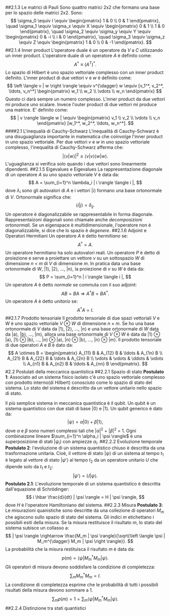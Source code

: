##2.1.3 Le matrici di Pauli
Sono quattro matrici 2x2 che formano una base per lo spazio delle matrici 2x2. Sono:
$$
\sigma_0 \equiv I \equiv \begin{pmatrix} 1 & 0 \\ 0 & 1 \end{pmatrix}, \quad \sigma_1 \equiv \sigma_x \equiv X \equiv \begin{pmatrix} 0 & 1 \\ 1 & 0 \end{pmatrix}, \quad \sigma_2 \equiv \sigma_y \equiv Y \equiv \begin{pmatrix} 0 & -i \\ i & 0 \end{pmatrix}, \quad \sigma_3 \equiv \sigma_z \equiv Z \equiv \begin{pmatrix} 1 & 0 \\ 0 & -1 \end{pmatrix}.
$$
##2.1.4 Inner product
L'operatore duale è un operatore da *V* a *C* utilizzando un inner product. L'operatore duale di un operatore *A* è definito come:
$$
A^{\dagger} \equiv \left( A^T \right)^*.
$$
Lo spazio di Hilbert è uno spazio vettoriale complesso con un inner product definito. L'inner product di due vettori *v* e *w* è definito come:
$$
\left \langle v | w \right \rangle \equiv v^{\dagger} w \equiv [v_1^*, v_2^*, \ldots, v_n^*] \begin{pmatrix} w_1 \\ w_2 \\ \vdots \\ w_n \end{pmatrix}
$$
Questo ci darà sempre un numero complesso.
L'inner product da due vettori mi produce uno scalare.
Invece l'outer product di due vettori mi produce una matrice. E' definito come:
$$
| v \rangle \langle w | \equiv \begin{pmatrix} v_1 \\ v_2 \\ \vdots \\ v_n \end{pmatrix} [w_1^*, w_2^*, \ldots, w_n^*].
$$
####2.1 L'inequalià di Cauchy-Schwarz
L'inequalità di Cauchy-Schwarz è una disuguaglianza importante in matematica che coinvolge l'inner product in uno spazio vettoriale. Per due vettori *v* e *w* in uno spazio vettoriale complesso, l'inequalità di Cauchy-Schwarz afferma che:
$$
\left | \left \langle v | w \right \rangle \right |^2 \leq \left \langle v | v \right \rangle \left \langle w | w \right \rangle.
$$
L'uguaglianza si verifica solo quando i due vettori sono linearmente dipendenti.
##2.1.5 Eigevalues e Eigevalues
La rappresentazione diagonale di un operatore *A* su uno spazio vettoriale *V* è data da:
$$
A = \sum_{i=1}^n \lambda_i | i \rangle \langle i |,
$$
dove *λ*<sub>*i*</sub> sono gli autovalori di *A* e  i vettori |*i*⟩ formano una base ortonormale di *V*.
Ortonormale significa che:
$$
\left \langle i | j \right \rangle = \delta_{ij}.
$$
Un operatore è diagonalizzabile se rappresentabile in forma diagonale.
Rappresentaizoni diagonali sono chiamate anche *decomposizioni ortonormali*.
Se un eigenspace è multidimensionale, l'operatore non è diagonalizzabile, si dice che lo spazio è *degenere*.
##2.1.6 Adjoint e Operatori Hermitiani
Un operatore *A* è detto *hermitiano* se:
$$
A^{\dagger} = A.
$$
Un operatore hermitiano ha solo autovalori reali.
Un operatore *P* è detto di proiezione e serve a proiettare un vettore *v* su un sottospazio *W* di dimensione *n < m* di *V* di dimensione *m*.
In pratica data una base ortonormale di *W*, |1⟩, |2⟩, ..., |n⟩, la proiezione di *v* su *W* è data da:
$$
P = \sum_{i=1}^n | i \rangle \langle i |,
$$
Un operatore *A* è detto *normale* se commuta con il suo adjoint:
$$
AB = BA \Rightarrow A^{\dagger} B = B A^{\dagger}.
$$
Un operatore *A* è detto *unitario* se:
$$
A^{\dagger} A = I.
$$
##2.1.7 Prodotto tensoriale
Il prodotto tensoriale di due spazi vettoriali *V* e *W* è uno spazio vettoriale *V* ⊗ *W* di dimensione *n* × *m*.
Se ho una base ortonormale di *V* data da |1⟩, |2⟩, ..., |n⟩ e una base ortonormale di *W* data da |a⟩, |b⟩, ..., |m⟩, allora una base ortonormale di *V* ⊗ *W* è data da |1⟩ ⊗ |a⟩, |1⟩ ⊗ |b⟩, ..., |n⟩ ⊗ |a⟩, |n⟩ ⊗ |b⟩, ..., |n⟩ ⊗ |m⟩.
Il prodotto tensoriale di due operatori *A* e *B* è dato da:
$$
A \otimes B = \begin{pmatrix} A_{11} B & A_{12} B & \ldots & A_{1n} B \\ A_{21} B & A_{22} B & \ldots & A_{2n} B \\ \vdots & \vdots & \ddots & \vdots \\ A_{n1} B & A_{n2} B & \ldots & A_{nn} B \end{pmatrix}.
$$
#2.2 Postulati della meccanica quantistica
##2.2.1 Spazio di stato
**Postulato 1**: Associato ad un sistema fisico isolato c'è uno spazio vettoriale complesso con prodotto interno(di Hilbert) conosciuto come lo spazio di stato del sistema. Lo stato del sistema è descritto da un vettore unitario nello spazio di stato.

Il più semplice sistema in meccanica quantistica è il qubit. Un qubit è un sistema quantistico con due stati di base |0⟩ e |1⟩. Un qubit generico è dato da:
$$
| \psi \rangle = \alpha | 0 \rangle + \beta | 1 \rangle,
$$
dove *α* e *β* sono numeri complessi tali che |*α*|<sup>2</sup> + |*β*|<sup>2</sup> = 1.
Ogni combinaizone lineare $\sum_{i=1}^n \alpha_i | \psi \rangle$ è una superposizione di stati $| \psi_i \rangle$ con ampiezze $\alpha_i$.
##2.2.2 Evoluzione temporale
**Postulato 2**: l'evoluzione di un sistema quantistico chiuso è descritta da una trasformazione unitaria. Cioè, il vettore di stato $| \psi \rangle$ di un sistema al tempo $t_1$ è legato al vettore di stato $| \psi\prime \rangle$ al tempo $t_2$ da un operatore unitario *U* che dipende solo da $t_1$ e $t_2$:
$$
| \psi\prime \rangle = U | \psi \rangle.
$$
**Postulato 2.1**: L'evoluzione temporale di un sistema quantistico è descritta dall'equazione di Schrödinger:
$$
i \hbar \frac{d}{dt} | \psi \rangle = H | \psi \rangle,
$$
dove *H* è l'operatore Hamiltoniano del sistema.
##2.2.3 Misura
**Postulato 3**: Le misurazioni quanistiche sono descritte da una collezione di operatori *M*<sub>*m*</sub> che agiscono sullo spazio di stato del sistema. Gli indici *m* etichettano i possibili esiti della misura. Se la misura restituisce il risultato *m*, lo stato del sistema subisce un collasso a:
$$
| \psi \rangle \rightarrow \frac{M_m | \psi \rangle}{\sqrt{\left \langle \psi | M_m^{\dagger} M_m | \psi \right \rangle}}.
$$
La probabilità che la misura restituisca il risultato *m* è data da:
$$
p(m) = \left \langle \psi | M_m^{\dagger} M_m | \psi \right \rangle.
$$
Gli operatori di misura devono soddisfare la condizione di completezza:
$$
\sum_m M_m^{\dagger} M_m = I.
$$
La condizione di completezza esprime che le probabilità di tutti i possibili risultati della misura devono sommare a 1.
$$
\sum_m p(m) = 1 = \sum_m \left \langle \psi | M_m^{\dagger} M_m | \psi \right \rangle.
$$
##2.2.4 Distinzione tra stati quantistici
